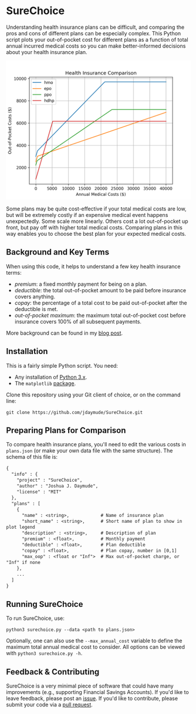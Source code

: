 # SureChoice

Understanding health insurance plans can be difficult, and comparing the pros and cons of different plans can be especially complex. This Python script plots your out-of-pocket cost for different plans as a function of total annual incurred medical costs so you can make better-informed decisions about your health insurance plan.

![example plot](https://github.com/jdaymude/SureChoice/blob/master/_assets/example_plot.png)

Some plans may be quite cost-effective if your total medical costs are low, but will be extremely costly if an expensive medical event happens unexpectedly. Some scale more linearly. Others cost a lot out-of-pocket up front, but pay off with higher total medical costs. Comparing plans in this way enables you to choose the best plan for your expected medical costs.


## Background and Key Terms

When using this code, it helps to understand a few key health insurance terms:

- _premium_: a fixed monthly payment for being on a plan.
- _deductible_: the total out-of-pocket amount to be paid before insurance covers anything.
- _copay_: the percentage of a total cost to be paid out-of-pocket after the deductible is met.
- _out-of-pocket maximum_: the maximum total out-of-pocket cost before insurance covers 100% of all subsequent payments.

More background can be found in my [blog post](https://joshdaymude.wordpress.com/2019/06/30/surechoice/).


## Installation

This is a fairly simple Python script. You need:

- Any installation of [Python 3.x](https://www.python.org/downloads/).
- The `matplotlib` [package](https://matplotlib.org/users/installing.html).

Clone this repository using your Git client of choice, or on the command line:

```
git clone https://github.com/jdaymude/SureChoice.git
```


## Preparing Plans for Comparison

To compare health insurance plans, you'll need to edit the various costs in `plans.json` (or make your own data file with the same structure). The schema of this file is:

```
{
  "info" : {
    "project" : "SureChoice",
    "author" : "Joshua J. Daymude",
    "license" : "MIT"
  },
  "plans" : [
    {
      "name" : <string>,            # Name of insurance plan
      "short_name" : <string>,      # Short name of plan to show in plot legend
      "description" : <string>,     # Description of plan
      "premium" : <float>,          # Monthly payment
      "deductible" : <float>,       # Plan deductible
      "copay" : <float>,            # Plan copay, number in [0,1]
      "max_oop" : <float or "Inf">  # Max out-of-pocket charge, or "Inf" if none
    },
    ...
  ]
}
```


## Running SureChoice

To run SureChoice, use:

```
python3 surechoice.py --data <path to plans.json>
```

Optionally, one can also use the `--max_annual_cost` variable to define the maximum total annual medical cost to consider. All options can be viewed with `python3 surechoice.py -h`.


## Feedback & Contributing

SureChoice is a very minimal piece of software that could have many improvements (e.g., supporting Financial Savings Accounts). If you'd like to leave feedback, please post an [issue](https://github.com/jdaymude/SureChoice/issues). If you'd like to contribute, please submit your code via a [pull request](https://github.com/jdaymude/SureChoice/pulls).
